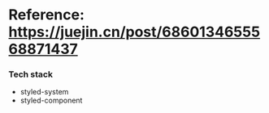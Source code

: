 # Reference: https://juejin.cn/post/6860134655568871437

### Tech stack

- styled-system
- styled-component
